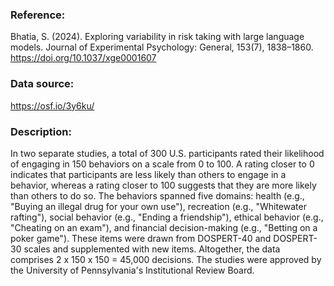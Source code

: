 ### Reference:

Bhatia, S. (2024). Exploring variability in risk taking with large language models. Journal of Experimental Psychology: General, 153(7), 1838–1860. https://doi.org/10.1037/xge0001607

### Data source:

https://osf.io/3y6ku/ 

### Description: 

In two separate studies, a total of 300 U.S. participants rated their likelihood of engaging in 150 behaviors on a scale from 0 to 100. A rating closer to 0 indicates that participants are less likely than others to engage in a behavior, whereas a rating closer to 100 suggests that they are more likely than others to do so. The behaviors spanned five domains: health (e.g., "Buying an illegal drug for your own use"), recreation (e.g., "Whitewater rafting"), social behavior (e.g., "Ending a friendship"), ethical behavior (e.g., "Cheating on an exam"), and financial decision-making (e.g., "Betting on a poker game"). These items were drawn from DOSPERT-40 and DOSPERT-30 scales and supplemented with new items. Altogether, the data comprises 2 x 150 x 150 = 45,000 decisions. The studies were approved by the University of Pennsylvania's Institutional Review Board.